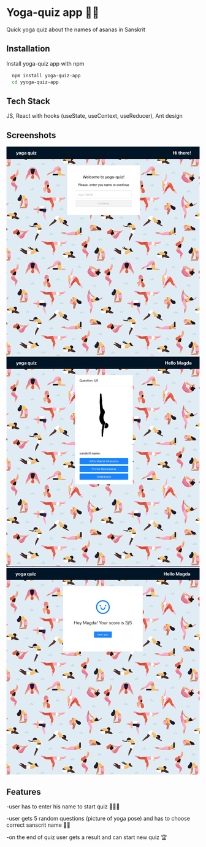 # Yoga-quiz app 🧘‍♀️

Quick yoga quiz about the names of asanas in Sanskrit

## Installation

Install yoga-quiz app with npm

```bash
  npm install yoga-quiz-app
  cd yyoga-quiz-app
```

## Tech Stack

JS, React with hooks (useState, useContext, useReducer), Ant design

## Screenshots

![App Screenshot](src/img/welcome.png)
![App Screenshot](src/img/question.png)
![App Screenshot](src/img/result.png)

## Features

-user has to enter his name to start quiz 👩🏼‍💻

-user gets 5 random questions (picture of yoga pose) and has to choose correct sanscrit name 🧘‍♀️

-on the end of quiz user gets a result and can start new quiz 🏆
